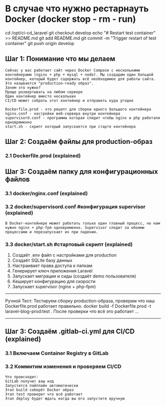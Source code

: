 # В случае что нужно рестарнауть Docker (docker stop - rm - run)

cd /opt/ci-cd_laravel
git checkout develop
echo "# Restart test container" >> README.md
git add README.md
git commit -m "Trigger restart of test container"
git push origin develop

## Шаг 1: Понимание что мы делаем

```
Сейчас у вас работает сайт через Docker Compose с несколькими контейнерами (nginx + php + mysql + node). Мы создадим один большой контейнер, который будет содержать всё необходимое для работы сайта. Это называется "production-ready образ".
Зачем это нужно?
Проще развертывать на любом сервере
Один контейнер вместо нескольких
CI/CD может собрать этот контейнер и отправить куда угодно
```

```
Dockerfile.prod - это рецепт для сборки одного большого контейнера
nginx.conf - настройки веб-сервера внутри контейнера
supervisord.conf - программа которая следит чтобы nginx и php работали одновременно
start.sh - скрипт который запускается при старте контейнера
```

## Шаг 2: Создаём файлы для production-образ

### 2.1 Dockerfile.prod                                     (explained)

## Шаг 3: Создаём папку для конфигурационных файлов

### 3.1 docker/nginx.conf                                     (explained)

### 3.2 docker/supervisord.conf #конфигурация supervisor     (explained)

`В Docker-контейнере может работать только один главный процесс, но нам нужно nginx + php-fpm одновременно. Supervisor следит за обоими процессами и перезапускает их при падении.`

### 3.3 docker/start.sh         #стартовый скрипт            (explained)

1. Создаёт .env файл с настройками для production
2. Создаёт SQLite базу данных  
3. Настраивает права доступа к папкам
4. Генерирует ключ приложения Laravel
5. Запускает миграции и сиды (создаёт demo пользователя)
6. Кеширует конфигурацию для скорости
7. Запускает supervisor (nginx + php-fpm)

--------------------------

Ручной Тест:
Тестируем сборку production-образа, проверим что наш Dockerfile.prod работает правильно.
docker build -f Dockerfile.prod -t laravel-blog-prod:test .
После проверки что всё это работает ...

--------------------------

## Шаг 3: Создаём .gitlab-ci.yml для CI/CD                   (explained)

### 3.1 Включаем Container Registry в GitLab

### 3.2 Коммитим изменения и проверяем CI/CD

```
Что происходит:
GitLab получит ваш код
Запустится пайплайн автоматически
Этап build соберёт Docker образ
Этап test проверит что всё работает
Этап deploy будет ждать когда вы его запустите вручную
```